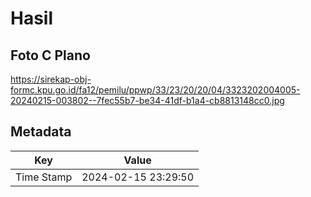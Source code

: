 # Hasil

## Foto C Plano

https://sirekap-obj-formc.kpu.go.id/fa12/pemilu/ppwp/33/23/20/20/04/3323202004005-20240215-003802--7fec55b7-be34-41df-b1a4-cb8813148cc0.jpg


## Metadata

| Key        | Value               |
| ---------- | ------------------- |
| Time Stamp | 2024-02-15 23:29:50 |



